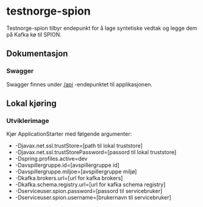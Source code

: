 # testnorge-spion
Testnorge-spion tilbyr endepunkt for å lage syntetiske vedtak og legge dem på Kafka kø til SPION.

## Dokumentasjon

### Swagger
Swagger finnes under [/api](https://testnorge-spion.nais.preprod.local/api) -endepunktet til applikasjonen.

## Lokal kjøring
      
### Utviklerimage
Kjør ApplicationStarter med følgende argumenter:
- -Djavax.net.ssl.trustStore=[path til lokal truststore]
- -Djavax.net.ssl.trustStorePassword=[passord til lokal truststore]
- -Dspring.profiles.active=dev
- -Davspillergruppe.id=[avspillergruppe id]
- -Davspillergruppe.miljoe=[avspillergruppe miljø]
- -Dkafka.brokers.url=[url for kafka brokers]
- -Dkafka.schema.registry.url=[url for kafka schema registry]
- -Dserviceuser.spion.password=[passord til servicebruker]
- -Dserviceuser.spion.username=[brukernavn til servicebruker]
